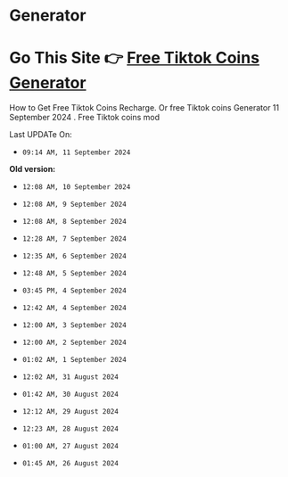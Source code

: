 # Generator

# Go This Site 👉 [Free Tiktok Coins Generator](https://modren8.com/tiktok-coins)
How to Get Free Tiktok Coins Recharge. Or free Tiktok coins Generator 11 September 2024 . Free Tiktok coins mod

Last UPDATe On:
- `09:14 AM, 11 September 2024 `

 **Old version:**
 - `12:08 AM, 10 September 2024 `
- `12:08 AM, 9 September 2024 `
- `12:08 AM, 8 September 2024 `
- `12:28 AM, 7 September 2024 `
- `12:35 AM, 6 September 2024 `

- `12:48 AM, 5 September 2024 `

- `03:45 PM, 4 September 2024 `

- `12:42 AM, 4 September 2024 `

- `12:00 AM, 3 September 2024 `

- `12:00 AM, 2 September 2024 `

- `01:02 AM, 1 September 2024 `

- `12:02 AM, 31 August 2024 `

- `01:42 AM, 30 August 2024 `

- `12:12 AM, 29 August 2024 `

- `12:23 AM, 28 August 2024 `

- `01:00 AM, 27 August 2024 `

- `01:45 AM, 26 August 2024 `

